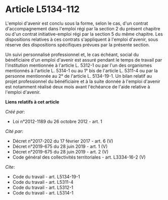 # Article L5134-112

L'emploi d'avenir est conclu sous la forme, selon le cas, d'un contrat d'accompagnement dans l'emploi régi par la section 2
du présent chapitre ou d'un contrat initiative-emploi régi par la section 5 du même chapitre. Les dispositions relatives à
ces contrats s'appliquent à l'emploi d'avenir, sous réserve des dispositions spécifiques prévues par la présente section. 

Un suivi personnalisé professionnel et, le cas échéant, social du bénéficiaire d'un emploi d'avenir est assuré pendant le
temps de travail par l'institution mentionnée à l'article L. 5312-1 ou par l'un des organismes mentionnés à l'article L.
5314-1 ou au 1° bis de l'article L. 5311-4 ou par la personne mentionnée au 2° de l'article L. 5134-19-1. Un bilan relatif au
projet professionnel du bénéficiaire et à la suite donnée à l'emploi d'avenir est notamment réalisé deux mois avant
l'échéance de l'aide relative à l'emploi d'avenir.

**Liens relatifs à cet article**

_Créé par_:

  - Loi n°2012-1189 du 26 octobre 2012 - art. 1

_Cité par_:

  - Décret n°2017-202 du 17 février 2017 - art. 6 (V)
  - Décret n°2019-675 du 28 juin 2019 - art. 1 (V)
  - Décret n°2019-675 du 28 juin 2019 - art. 2 (V)
  - Code général des collectivités territoriales - art. L3334-16-2 (V)

_Cite_:

  - Code du travail - art. L5134-19-1
  - Code du travail - art. L5311-4
  - Code du travail - art. L5312-1
  - Code du travail - art. L5314-1
